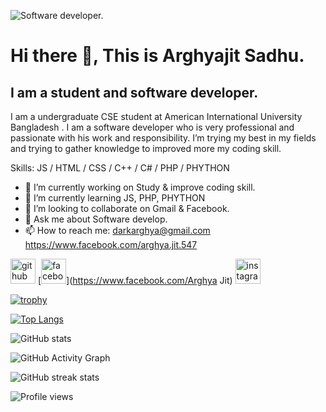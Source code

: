                                
![Software developer.](https://arturssmirnovs.github.iohttps://scontent.fjsr8-1.fna.fbcdn.net/v/t39.30808-6/243813590_1172759976549051_8345013716661930093_n.jpg?_nc_cat=108&ccb=1-7&_nc_sid=174925&_nc_eui2=AeEkgAfK03SJoSZTikEiuIEZ0qmgBjUQU1LSqaAGNRBTUmiHu6Pu3DduT5XMAs06fwz_2bsYbxU_EvWJcI28S1Nk&_nc_ohc=hsHpCM-BlfMAX_gUui1&_nc_ht=scontent.fjsr8-1.fna&oh=00_AfD0x3pZTQkCMBeycyLIOI0zsC400KKK8K1_6HvXjxlcdg&oe=6465FE87/github-profile-readme-generator/images/banner.png)


# Hi there 👋, This is Arghyajit Sadhu.
## I am a student and software developer.


I am a undergraduate CSE student at American International University Bangladesh . I am a software developer who is very professional and passionate with his work and responsibility. I’m trying my best in my fields and trying to gather knowledge to improved more my coding  skill.

Skills:  JS / HTML / CSS / C++ / C# / PHP / PHYTHON

- 🔭 I’m currently working on Study & improve coding skill. 
- 🌱 I’m currently learning JS, PHP, PHYTHON 
- 👯 I’m looking to collaborate on Gmail & Facebook. 
- 💬 Ask me about Software develop. 
- 📫 How to reach me: darkarghya@gmail.com         https://www.facebook.com/arghya.jit.547 


[<img src='https://cdn.jsdelivr.net/npm/simple-icons@3.0.1/icons/github.svg' alt='github' height='40'>](https://github.com/Arghyajit)  [<img src='https://cdn.jsdelivr.net/npm/simple-icons@3.0.1/icons/facebook.svg' alt='facebook' height='40'>](https://www.facebook.com/Arghya Jit)  [<img src='https://cdn.jsdelivr.net/npm/simple-icons@3.0.1/icons/instagram.svg' alt='instagram' height='40'>](https://www.instagram.com/_arghya.jit_/)  

[![trophy](https://github-profile-trophy.vercel.app/?username=Arghyajit)](https://github.com/ryo-ma/github-profile-trophy)

[![Top Langs](https://github-readme-stats.vercel.app/api/top-langs/?username=Arghyajit)](https://github.com/anuraghazra/github-readme-stats)

![GitHub stats](https://github-readme-stats.vercel.app/api?username=Arghyajit&show_icons=true&count_private=true)  

![GitHub Activity Graph](https://activity-graph.herokuapp.com/graph?username=Arghyajit)  

![GitHub streak stats](https://streak-stats.demolab.com/?user=Arghyajit)  

![Profile views](https://gpvc.arturio.dev/Arghyajit)  
